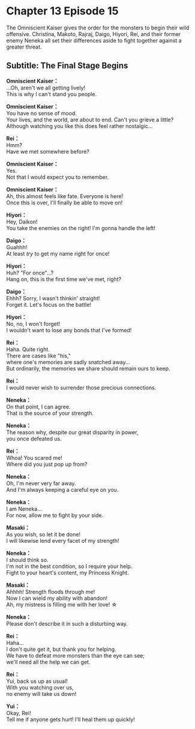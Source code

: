 # Chapter 13 Episode 15
The Omniscient Kaiser gives the order for the monsters to begin their wild offensive. Christina, Makoto, Rajraj, Daigo, Hiyori, Rei, and their former enemy Neneka all set their differences aside to fight together against a greater threat.
  
## Subtitle: The Final Stage Begins
  
**Omniscient Kaiser：**  
...Oh, aren't we all getting lively!  
This is why I can't stand you people.  
  
**Omniscient Kaiser：**  
You have no sense of mood.  
Your lives, and the world, are about to end. Can't you grieve a little?  
Although watching you like this does feel rather nostalgic...  
  
**Rei：**  
Hmm?  
Have we met somewhere before?  
  
**Omniscient Kaiser：**  
Yes.  
Not that I would expect you to remember.  
  
**Omniscient Kaiser：**  
Ah, this almost feels like fate. Everyone is here!  
Once this is over, I'll finally be able to move on!  
  
**Hiyori：**  
Hey, Daikon!  
You take the enemies on the right! I'm gonna handle the left!  
  
**Daigo：**  
Guahhh!  
At least *try* to get my name right for once!  
  
**Hiyori：**  
Huh? \"For once\"...?  
Hang on, this is the first time we've met, right?  
  
**Daigo：**  
Ehhh? Sorry, I wasn't thinkin' straight!  
Forget it. Let's focus on the battle!  
  
**Hiyori：**  
No, no, I won't forget!  
I wouldn't want to lose any bonds that I've formed!  
  
**Rei：**  
Haha. Quite right.  
 There are cases like \"his,\"  
where one's memories are sadly snatched away...  
But ordinarily, the memories we share should remain ours to keep.  
  
**Rei：**  
I would never wish to surrender those precious connections.  
  
**Neneka：**  
On that point, I can agree.  
That is the source of your strength.  
  
**Neneka：**  
The reason why, despite our great disparity in power,  
you once defeated us.  
  
**Rei：**  
Whoa! You scared me!  
Where did you just pop up from?  
  
**Neneka：**  
Oh, I'm never very far away.  
And I'm always keeping a careful eye on you.  
  
**Neneka：**  
I am Neneka...  
For now, allow me to fight by your side.  
  
**Masaki：**  
As you wish, so let it be done!  
I will likewise lend every facet of my strength!  
  
**Neneka：**  
I should think so.  
I'm not in the best condition, so I require your help.  
Fight to your heart's content, my Princess Knight.  
  
**Masaki：**  
Ahhhh! Strength floods through me!  
Now I can wield my ability with abandon!  
Ah, my mistress is filling me with her love! ☆  
  
**Neneka：**  
Please don't describe it in such a disturbing way.  
  
**Rei：**  
Haha...  
 I don't quite get it, but thank you for helping.  
We have to defeat more monsters than the eye can see;  
we'll need all the help we can get.  
  
**Rei：**  
Yui, back us up as usual!  
With you watching over us,  
 no enemy will take us down!  
  
**Yui：**  
Okay, Rei!  
Tell me if anyone gets hurt! I'll heal them up quickly!  
